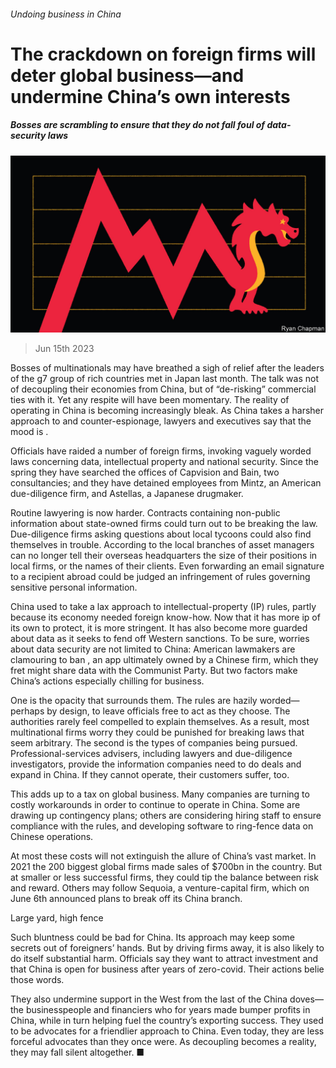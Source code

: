 ###### Undoing business in China

# The crackdown on foreign firms will deter global business—and undermine China’s own interests 

##### Bosses are scrambling to ensure that they do not fall foul of data-security laws 

![image](images/20230617_LDD003.jpg) 

> Jun 15th 2023 

Bosses of multinationals may have breathed a sigh of relief after the leaders of the g7 group of rich countries met in Japan last month. The talk was not of decoupling their economies from China, but of “de-risking” commercial ties with it. Yet any respite will have been momentary. The reality of operating in China is becoming increasingly bleak. As China takes a harsher approach to  and counter-espionage, lawyers and executives say that the mood is . 

Officials have raided a number of foreign firms, invoking vaguely worded laws concerning data, intellectual property and national security. Since the spring they have searched the offices of Capvision and Bain, two consultancies; and they have detained employees from Mintz, an American due-diligence firm, and Astellas, a Japanese drugmaker. 

Routine lawyering is now harder. Contracts containing non-public information about state-owned firms could turn out to be breaking the law. Due-diligence firms asking questions about local tycoons could also find themselves in trouble. According to the local branches of asset managers can no longer tell their overseas headquarters the size of their positions in local firms, or the names of their clients. Even forwarding an email signature to a recipient abroad could be judged an infringement of rules governing sensitive personal information. 

China used to take a lax approach to intellectual-property (IP) rules, partly because its economy needed foreign know-how. Now that it has more ip of its own to protect, it is more stringent. It has also become more guarded about data as it seeks to fend off Western sanctions. To be sure, worries about data security are not limited to China: American lawmakers are clamouring to ban , an app ultimately owned by a Chinese firm, which they fret might share data with the Communist Party. But two factors make China’s actions especially chilling for business. 

One is the opacity that surrounds them. The rules are hazily worded—perhaps by design, to leave officials free to act as they choose. The authorities rarely feel compelled to explain themselves. As a result, most multinational firms worry they could be punished for breaking laws that seem arbitrary. The second is the types of companies being pursued. Professional-services advisers, including lawyers and due-diligence investigators, provide the information companies need to do deals and expand in China. If they cannot operate, their customers suffer, too. 

This adds up to a tax on global business. Many companies are turning to costly workarounds in order to continue to operate in China. Some are drawing up contingency plans; others are considering hiring staff to ensure compliance with the rules, and developing software to ring-fence data on Chinese operations. 

At most  these costs will not extinguish the allure of China’s vast market. In 2021 the 200 biggest global firms made sales of $700bn in the country. But at smaller or less successful firms, they could tip the balance between risk and reward. Others may follow Sequoia, a venture-capital firm, which on June 6th announced plans to break off its China branch. 

Large yard, high fence 

Such bluntness could be bad for China. Its approach may keep some secrets out of foreigners’ hands. But by driving firms away, it is also likely to do itself substantial harm. Officials say they want to attract investment and that China is open for business after years of zero-covid. Their actions belie those words. 

They also undermine support in the West from the last of the China doves—the businesspeople and financiers who for years made bumper profits in China, while in turn helping fuel the country’s exporting success. They used to be advocates for a friendlier approach to China. Even today, they are less forceful advocates than they once were. As decoupling becomes a reality, they may fall silent altogether. ■

